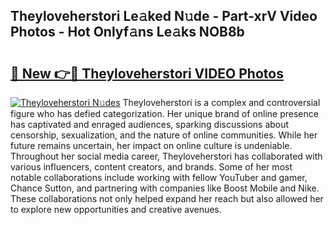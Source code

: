 ## Theyloveherstori Le𝚊ked N𝚞de - Part-xrV Video Photos - Hot Onlyf𝚊ns Le𝚊ks NOB8b

# <h2><a href="http://ab44599.deff.icu/?id=Theyloveherstori">🔗 New 👉🔴 Theyloveherstori VIDEO Photos</a></h2>

[![Theyloveherstori N𝚞des](https://i.imgur.com/rIISA9y.gif)](http://ab44599.deff.icu/?id=Theyloveherstori)
Theyloveherstori is a complex and controversial figure who has defied categorization. Her unique brand of online presence has captivated and enraged audiences, sparking discussions about censorship, sexualization, and the nature of online communities. While her future remains uncertain, her impact on online culture is undeniable. Throughout her social media career, Theyloveherstori has collaborated with various influencers, content creators, and brands. Some of her most notable collaborations include working with fellow YouTuber and gamer, Chance Sutton, and partnering with companies like Boost Mobile and Nike. These collaborations not only helped expand her reach but also allowed her to explore new opportunities and creative avenues.

